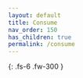 ```yaml
---
layout: default
title: Consume
nav_order: 150
has_children: true
permalink: /consume
---
```


{: .fs-6 .fw-300 }
